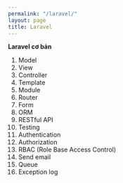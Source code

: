 ```yaml
---
permalink: "/laravel/"
layout: page
title: Laravel
---
```


**Laravel cơ bản**
1. Model
2. View
3. Controller
4. Template
5. Module
6. Router
7. Form
8. ORM
9. RESTful API
10. Testing
11. Authentication
12. Authorization
13. RBAC (Role Base Access Control)
14. Send email
15. Queue
16. Exception log
